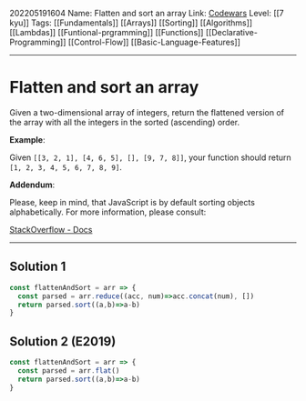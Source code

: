 202205191604
Name: Flatten and sort an array
Link: [Codewars]()
Level: [[7 kyu]]
Tags: [[Fundamentals]] [[Arrays]] [[Sorting]] [[Algorithms]] [[Lambdas]] [[Funtional-prgramming]] [[Functions]] [[Declarative-Programming]] [[Control-Flow]] [[Basic-Language-Features]]

---

# Flatten and sort an array

Given a two-dimensional array of integers, return the flattened version of the array with all the integers in the sorted (ascending) order.

**Example**:

Given `[[3, 2, 1], [4, 6, 5], [], [9, 7, 8]]`, your function should return `[1, 2, 3, 4, 5, 6, 7, 8, 9]`.

**Addendum**:

Please, keep in mind, that JavaScript is by default sorting objects alphabetically. For more information, please consult:

[StackOverflow - Docs](http://stackoverflow.com/questions/6093874/why-doesnt-the-sort-function-of-javascript-work-well)

---

## Solution 1

``` javascript
const flattenAndSort = arr => {
  const parsed = arr.reduce((acc, num)=>acc.concat(num), [])
  return parsed.sort((a,b)=>a-b)
}
```


## Solution 2 (E2019)

``` javascript
const flattenAndSort = arr => {
  const parsed = arr.flat()
  return parsed.sort((a,b)=>a-b)
}
```